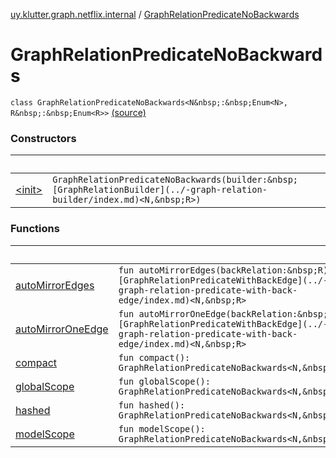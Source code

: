 [uy.klutter.graph.netflix.internal](../index.md) / [GraphRelationPredicateNoBackwards](.)


# GraphRelationPredicateNoBackwards
`class GraphRelationPredicateNoBackwards<N&nbsp;:&nbsp;Enum<N>, R&nbsp;:&nbsp;Enum<R>>` [(source)](https://github.com/kohesive/klutter/blob/master/netflix-graph-jdk6/src/main/kotlin/uy/klutter/graph/netflix/internal/Schema.kt#L110)



### Constructors

|&nbsp;|&nbsp;|
|---|---|
| [&lt;init&gt;](-init-.md) | `GraphRelationPredicateNoBackwards(builder:&nbsp;[GraphRelationBuilder](../-graph-relation-builder/index.md)<N,&nbsp;R>)` |

### Functions

|&nbsp;|&nbsp;|
|---|---|
| [autoMirrorEdges](auto-mirror-edges.md) | `fun autoMirrorEdges(backRelation:&nbsp;R): [GraphRelationPredicateWithBackEdge](../-graph-relation-predicate-with-back-edge/index.md)<N,&nbsp;R>` |
| [autoMirrorOneEdge](auto-mirror-one-edge.md) | `fun autoMirrorOneEdge(backRelation:&nbsp;R): [GraphRelationPredicateWithBackEdge](../-graph-relation-predicate-with-back-edge/index.md)<N,&nbsp;R>` |
| [compact](compact.md) | `fun compact(): GraphRelationPredicateNoBackwards<N,&nbsp;R>` |
| [globalScope](global-scope.md) | `fun globalScope(): GraphRelationPredicateNoBackwards<N,&nbsp;R>` |
| [hashed](hashed.md) | `fun hashed(): GraphRelationPredicateNoBackwards<N,&nbsp;R>` |
| [modelScope](model-scope.md) | `fun modelScope(): GraphRelationPredicateNoBackwards<N,&nbsp;R>` |
